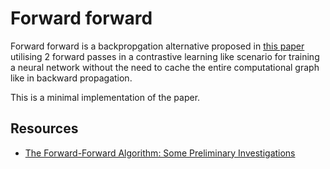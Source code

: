 # Forward forward 

Forward forward is a backpropgation alternative proposed in [this paper](https://www.cs.toronto.edu/~hinton/FFA13.pdf) utilising 2 forward passes in a contrastive learning like scenario for training a neural network without the need to cache the entire computational graph like in backward propagation.

This is a minimal implementation of the paper.

## Resources
- [The Forward-Forward Algorithm: Some Preliminary Investigations](https://www.cs.toronto.edu/~hinton/FFA13.pdf)